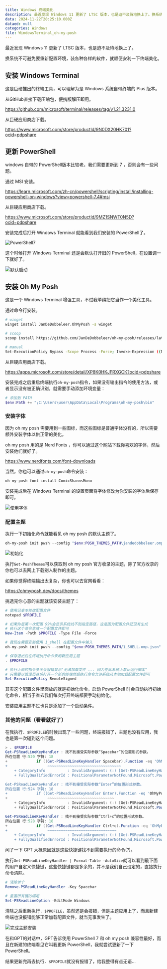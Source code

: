 ```yaml
---
title: Windows 终端美化
description: 最近发现 Windows 11 更新了 LTSC 版本，也是迫不及待地换上了。换系统不可避免要重新配置环境，装各种各样的软件，就顺便安利一下终端美化。
data: 2024-11-22T20:25:10.000Z
dataed: null
categories: Windows
file: WindowsTerminal_oh-my-posh
---
```


最近发现 Windows 11 更新了 LTSC 版本，也是迫不及待地换上了。

换系统不可避免要重新配置环境，装各种各样的软件，就顺便安利一下终端美化。

## 安装 Windows Terminal

这是巨硬推出的终端工具，可以理解为是 Windows 系统自带终端的 Plus 版本。

从GitHub直接下载压缩包，便携版解压即用。

<https://github.com/microsoft/terminal/releases/tag/v1.21.3231.0>

从巨硬应用商店下载。

<https://www.microsoft.com/store/productId/9N0DX20HK701?ocid=pdpshare>

## 更新 PowerShell

windows 自带的 PowerShell版本比较老，我们需要更新到 7 ，否则会有一些问题。

通过 MSI 安装。

<https://learn.microsoft.com/zh-cn/powershell/scripting/install/installing-powershell-on-windows?view=powershell-7.4#msi>

从巨硬应用商店下载。

<https://www.microsoft.com/store/productId/9MZ1SNWT0N5D?ocid=pdpshare>

安装完成后打开 Windows Terminal 就能看到我们安装的 PowerShell了。

![PowerShell7](https://image.s22y.moe/image/WindowsTerminal_oh-my-posh/PowerShell7.webp)

这个时候打开 Windows Terminal 还是会默认打开旧的 PowerShell，在设置调一下就好了。

![默认启动](https://image.s22y.moe/image/WindowsTerminal_oh-my-posh/defaultStart.webp)

## 安装 Oh My Posh

这是一个 Windows Terminal 增强工具，不过我单纯把它当作一个美化工具。

通过命令行安装。

```bash
# winget
winget install JanDeDobbeleer.OhMyPosh -s winget

# scoop
scoop install https://github.com/JanDeDobbeleer/oh-my-posh/releases/latest/download/oh-my-posh.json

# manual
Set-ExecutionPolicy Bypass -Scope Process -Force; Invoke-Expression ((New-Object System.Net.WebClient).DownloadString('https://ohmyposh.dev/install.ps1'))
```

从巨硬应用商店下载。

<https://apps.microsoft.com/store/detail/XP8K0HKJFRXGCK?ocid=pdpshare>

安装完成之后重启终端执行`oh-my-posh`指令，如果没有输出指令的使用方法，或者显示没有被正确识别，就需要手动添加环境变量：

```powershell
# 添加到 PATH
$env:Path += ";C:\Users\user\AppData\Local\Programs\oh-my-posh\bin"
```

### 安装字体

因为 oh my posh 需要用到一些图标，而这些图标是普通字体没有的，所以需要额外安装字体以供正常的美化。

oh my posh 用的是 Nerd Fonts ，你可以通过这个网站下载你喜欢的字体，然后安装他们就好了。

<https://www.nerdfonts.com/font-downloads>

当然，你也可以通过`oh-my-posh`命令安装：

```powershell
oh-my-posh font install ComicShannsMono
```

安装完成后在 Windows Terminal 的设置页面将字体修改为你安装的字体后保存即可。

![使用字体](https://image.s22y.moe/image/WindowsTerminal_oh-my-posh/useFont.webp)

### 配置主题

执行一下初始化命令就能看见 oh my posh 的默认主题了。

```powershell
oh-my-posh init pwsh --config "$env:POSH_THEMES_PATH\jandedobbeleer.omp.json" | Invoke-Expression
```

![初始化](https://image.s22y.moe/image/WindowsTerminal_oh-my-posh/initialize.webp)

执行`Get-PoshThemes`可以获取到 oh my posh 官方收录的主题，除了官方收录的你也可以去网上下载别人制作的主题。

如果你觉得终端输出太复杂，你也可以去官网看看：

<https://ohmyposh.dev/docs/themes>

挑选完你心意的主题就该安装主题了：

```powershell
# 使用记事本修改配置文件
notepad $PROFILE

# 如果你是第一次配置 99%会显示系统找不到指定路径，这是因为配置文件还没有生成
# 执行这个命令生成一个配置文件即可
New-Item -Path $PROFILE -Type File -Force

# 我现在需要安装使用 1_shell 在配置文件中输入
oh-my-posh init pwsh --config "$env:POSH_THEMES_PATH/1_SHELL.omp.json" | Invoke-Expression

# 保存退出后在终端执行命令来刷新应用主题
. $PROFILE

# 执行上面的指令多半会报错显示"无法加载文件 ... 因为在此系统上禁止运行脚本"
# 只需要以管理员身份打开一个新的终端然后执行命令允许系统从本地加载配置文件即可
Set-ExecutionPolicy RemoteSigned
```

其实这个配置文件里面放的就是初始化命令，启动 PowerShell 时会自动执行初始化命令，相当于省去我们每次打开终端都要手动初始化。

安装应用主题不过也只是添加了一个启动条件。

### 其他的问题（看看就好了）

在我执行`. $PROFILE`的时候出现了一些问题，终端报错了，主题也没有应用，我也是第一次碰到这个问题。

```powershell
> . $PROFILE
Get-PSReadLineKeyHandler : 找不到接受实际参数“Spacebar”的位置形式参数。
所在位置 行:520 字符: 18
+             if ((Get-PSReadLineKeyHandler Spacebar).Function -eq 'OhM ...
+                  ~~~~~~~~~~~~~~~~~~~~~~~~~~~~~~~~~
    + CategoryInfo          : InvalidArgument: (:) [Get-PSReadLineKeyHandler]，ParameterBindingException
    + FullyQualifiedErrorId : PositionalParameterNotFound,Microsoft.PowerShell.GetKeyHandlerCommand

Get-PSReadLineKeyHandler : 找不到接受实际参数“Enter”的位置形式参数。
所在位置 行:524 字符: 18
+             if ((Get-PSReadLineKeyHandler Enter).Function -eq 'OhMyPo ...
+                  ~~~~~~~~~~~~~~~~~~~~~~~~~~~~~~
    + CategoryInfo          : InvalidArgument: (:) [Get-PSReadLineKeyHandler]，ParameterBindingException
    + FullyQualifiedErrorId : PositionalParameterNotFound,Microsoft.PowerShell.GetKeyHandlerCommand

Get-PSReadLineKeyHandler : 找不到接受实际参数“Ctrl+c”的位置形式参数。
所在位置 行:528 字符: 18
+             if ((Get-PSReadLineKeyHandler Ctrl+c).Function -eq 'OhMyP ...
+                  ~~~~~~~~~~~~~~~~~~~~~~~~~~~~~~~
    + CategoryInfo          : InvalidArgument: (:) [Get-PSReadLineKeyHandler]，ParameterBindingException
    + FullyQualifiedErrorId : PositionalParameterNotFound,Microsoft.PowerShell.GetKeyHandlerCommand
```

问了一下 GPT 大概原因就是这些快捷键找不到需要执行的命令(?)。

执行`Get-PSReadLineKeyHandler | Format-Table -AutoSize`就可以看到最下面的用户自定义快捷键，这些快捷键都是多余的，并不是我们自己设定的，直接执行命令清除。

```powershell
# 清除单个
Remove-PSReadLineKeyHandler -Key Spacebar

# 重置所有键的绑定
Set-PSReadLineOption -EditMode Windows
```

清除之后重新执行`. $PROFILE`，虽然还是会报错，但是主题应用上了，而且新建终端也没报错能够正常加载配置文件，就当无事发生了。

![完成主题安装](https://image.s22y.moe/image/WindowsTerminal_oh-my-posh/accomplish.webp)

在和GPT的对话中，GPT告诉使用 PowerShell 7 和 oh my posh 兼容性最好，而且在新建的终端看见它叫我更新 PowerShell，我就尝试更新了一下 PowerShell。

结果更新完再去执行`. $PROFILE`就没有报错了，给我整得有点无语...
